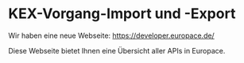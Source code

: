 # KEX-Vorgang-Import und -Export 

Wir haben eine neue Webseite: https://developer.europace.de/

Diese Webseite bietet Ihnen eine Übersicht aller APIs in Europace.
